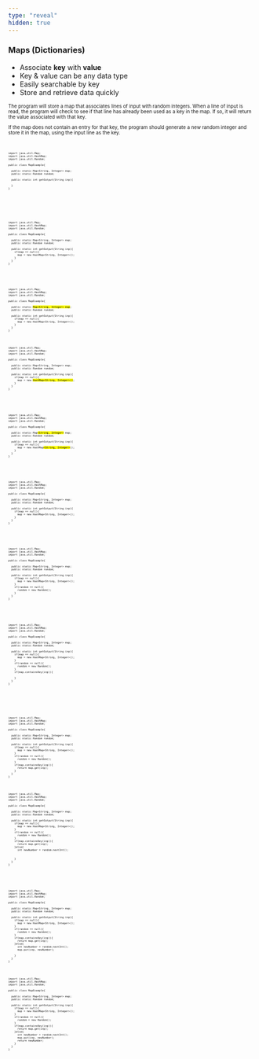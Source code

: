 ```yaml
---
type: "reveal"
hidden: true
---
```

<section>
  <h3>Maps (Dictionaries)</h3>
  <ul>
    <li>Associate <b>key</b> with <b>value</b></li>
    <li>Key & value can be any data type</li>
    <li>Easily searchable by key</li>
    <li>Store and retrieve data quickly</li>
  </ul>
</section>
<section>
  <p style="font-size: .7em">The program will store a map that associates lines of input with random integers. When a line of input is read, the program will check to see if that line has already been used as a key in the map. If so, it will return the value associated with that key.</p>
  <p style="font-size: .7em">If the map does not contain an entry for that key, the program should generate a new random integer and store it in the map, using the input line as the key.</p>
</section><br>
<section>
  <div style="width: 100%">
    <pre class="stretch" style="font-size: .44em"><code class="java">import java.util.Map;
import java.util.HashMap;
import java.util.Random;<br>
public class MapExample{<br>
  public static Map&lt;String, Integer> map;
  public static Random random;<br>
  public static int getOutput(String inp){<br>
  }
}</code></pre>
  </div>
</section><br><br><br>
<section>
  <div style="width: 100%">
    <pre class="stretch" style="font-size: .44em"><code class="java">import java.util.Map;
import java.util.HashMap;
import java.util.Random;<br>
public class MapExample{<br>
  public static Map&lt;String, Integer> map;
  public static Random random;<br>
  public static int getOutput(String inp){
    if(map == null){
      map = new HashMap&lt;String, Integer>();
    }
  }
}</code></pre>
  </div>
</section><br><br>
<section>
  <div style="width: 100%">
    <pre class="stretch" style="font-size: .44em"><code class="java">import java.util.Map;
import java.util.HashMap;
import java.util.Random;<br>
public class MapExample{<br>
  public static <mark>Map&lt;String, Integer> map</mark>;
  public static Random random;<br>
  public static int getOutput(String inp){
    if(map == null){
      map = new HashMap&lt;String, Integer>();
    }
  }
}</code></pre>
  </div>
</section><br>
<section>
  <div style="width: 100%">
    <pre class="stretch" style="font-size: .44em"><code class="java">import java.util.Map;
import java.util.HashMap;
import java.util.Random;<br>
public class MapExample{<br>
  public static Map&lt;String, Integer> map;
  public static Random random;<br>
  public static int getOutput(String inp){
    if(map == null){
      map = new <mark>HashMap&lt;String, Integer>()</mark>;
    }
  }
}</code></pre>
  </div>
</section><br><br>
<section>
  <div style="width: 100%">
    <pre class="stretch" style="font-size: .44em"><code class="java">import java.util.Map;
import java.util.HashMap;
import java.util.Random;<br>
public class MapExample{<br>
  public static Map<mark>&lt;String, Integer></mark> map;
  public static Random random;<br>
  public static int getOutput(String inp){
    if(map == null){
      map = new HashMap<mark>&lt;String, Integer></mark>();
    }
  }
}</code></pre>
  </div>
</section><br><br>
<section>
  <div style="width: 100%">
    <pre class="stretch" style="font-size: .44em"><code class="java">import java.util.Map;
import java.util.HashMap;
import java.util.Random;<br>
public class MapExample{<br>
  public static Map&lt;String, Integer> map;
  public static Random random;<br>
  public static int getOutput(String inp){
    if(map == null){
      map = new HashMap&lt;String, Integer>();
    }
  }
}</code></pre>
  </div>
</section><br><br>
<section>
  <div style="width: 100%">
    <pre class="stretch" style="font-size: .44em"><code class="java">import java.util.Map;
import java.util.HashMap;
import java.util.Random;<br>
public class MapExample{<br>
  public static Map&lt;String, Integer> map;
  public static Random random;<br>
  public static int getOutput(String inp){
    if(map == null){
      map = new HashMap&lt;String, Integer>();
    }
    if(random == null){
      random = new Random();
    }
  }
}</code></pre>
  </div>
</section><br><br>
<section>
  <div style="width: 100%">
    <pre class="stretch" style="font-size: .44em"><code class="java">import java.util.Map;
import java.util.HashMap;
import java.util.Random;<br>
public class MapExample{<br>
  public static Map&lt;String, Integer> map;
  public static Random random;<br>
  public static int getOutput(String inp){
    if(map == null){
      map = new HashMap&lt;String, Integer>();
    }
    if(random == null){
      random = new Random();
    }
    if(map.containsKey(inp)){<br>
    }
  }
}</code></pre>
  </div>
</section><br><br><br>
<section>
  <div style="width: 100%">
    <pre class="stretch" style="font-size: .44em"><code class="java">import java.util.Map;
import java.util.HashMap;
import java.util.Random;<br>
public class MapExample{<br>
  public static Map&lt;String, Integer> map;
  public static Random random;<br>
  public static int getOutput(String inp){
    if(map == null){
      map = new HashMap&lt;String, Integer>();
    }
    if(random == null){
      random = new Random();
    }
    if(map.containsKey(inp)){
      return map.get(inp);
    }
  }
}</code></pre>
  </div>
</section><br>
<section>
  <div style="width: 100%">
    <pre class="stretch" style="font-size: .44em"><code class="java">import java.util.Map;
import java.util.HashMap;
import java.util.Random;<br>
public class MapExample{<br>
  public static Map&lt;String, Integer> map;
  public static Random random;<br>
  public static int getOutput(String inp){
    if(map == null){
      map = new HashMap&lt;String, Integer>();
    }
    if(random == null){
      random = new Random();
    }
    if(map.containsKey(inp)){
      return map.get(inp);
    }else{
      int newNumber = random.nextInt();<br><br>
    }
  }
}</code></pre>
  </div>
</section><br><br>
<section>
  <div style="width: 100%">
    <pre class="stretch" style="font-size: .44em"><code class="java">import java.util.Map;
import java.util.HashMap;
import java.util.Random;<br>
public class MapExample{<br>
  public static Map&lt;String, Integer> map;
  public static Random random;<br>
  public static int getOutput(String inp){
    if(map == null){
      map = new HashMap&lt;String, Integer>();
    }
    if(random == null){
      random = new Random();
    }
    if(map.containsKey(inp)){
      return map.get(inp);
    }else{
      int newNumber = random.nextInt();
      map.put(inp, newNumber);<br>
    }
  }
}</code></pre>
  </div>
</section><br>
<section>
  <div style="width: 100%">
    <pre class="stretch" style="font-size: .44em"><code class="java">import java.util.Map;
import java.util.HashMap;
import java.util.Random;<br>
public class MapExample{<br>
  public static Map&lt;String, Integer> map;
  public static Random random;<br>
  public static int getOutput(String inp){
    if(map == null){
      map = new HashMap&lt;String, Integer>();
    }
    if(random == null){
      random = new Random();
    }
    if(map.containsKey(inp)){
      return map.get(inp);
    }else{
      int newNumber = random.nextInt();
      map.put(inp, newNumber);
      return newNumber;
    }
  }
}</code></pre>
  </div>
</section><br>